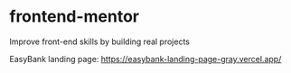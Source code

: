 # frontend-mentor
Improve front-end skills by building real projects

EasyBank landing page: https://easybank-landing-page-gray.vercel.app/
